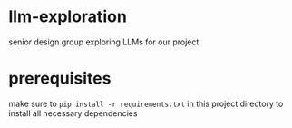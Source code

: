 # llm-exploration

senior design group exploring LLMs for our project

# prerequisites

make sure to `pip install -r requirements.txt` in this project directory to install all necessary dependencies
